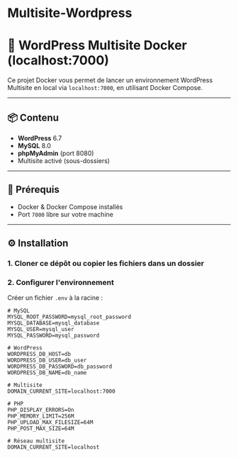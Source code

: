 # Multisite-Wordpress
# 🚀 WordPress Multisite Docker (localhost:7000)

Ce projet Docker vous permet de lancer un environnement WordPress Multisite en local via `localhost:7000`, en utilisant Docker Compose.

---

## 📦 Contenu

- **WordPress** 6.7
- **MySQL** 8.0
- **phpMyAdmin** (port 8080)
- Multisite activé (sous-dossiers)

---

## 🧰 Prérequis

- Docker & Docker Compose installés
- Port `7000` libre sur votre machine

---

## ⚙️ Installation

### 1. Cloner ce dépôt ou copier les fichiers dans un dossier

### 2. Configurer l'environnement

Créer un fichier `.env` à la racine :

```env
# MySQL
MYSQL_ROOT_PASSWORD=mysql_root_password
MYSQL_DATABASE=mysql_database
MYSQL_USER=mysql_user
MYSQL_PASSWORD=mysql_password

# WordPress
WORDPRESS_DB_HOST=db
WORDPRESS_DB_USER=db_user
WORDPRESS_DB_PASSWORD=db_password
WORDPRESS_DB_NAME=db_name

# Multisite
DOMAIN_CURRENT_SITE=localhost:7000

# PHP
PHP_DISPLAY_ERRORS=On
PHP_MEMORY_LIMIT=256M
PHP_UPLOAD_MAX_FILESIZE=64M
PHP_POST_MAX_SIZE=64M

# Réseau multisite
DOMAIN_CURRENT_SITE=localhost